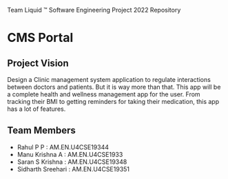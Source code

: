 Team Liquid ™ Software Engineering Project 2022 Repository

# CMS Portal

## Project Vision 
Design a Clinic management system application to regulate interactions between doctors and patients. But it is way more than that. This app will be a complete health and wellness management app for the user. From tracking their BMI to getting reminders for taking their medication, this app has a lot of features. 

## Team Members 
- Rahul P P : AM.EN.U4CSE19344
- Manu Krishna A : AM.EN.U4CSE1933
- Saran S Krishna : AM.EN.U4CSE19348
- Sidharth Sreehari : AM.EN.U4CSE19351



